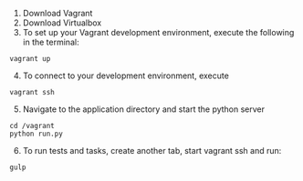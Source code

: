 1. Download Vagrant
2. Download Virtualbox
3. To set up your Vagrant development environment, execute the following in the terminal:
```
vagrant up
```
4. To connect to your development environment, execute
```
vagrant ssh
```
5. Navigate to the application directory and start the python server
```
cd /vagrant
python run.py
```
6. To run tests and tasks, create another tab, start vagrant ssh and run:
```
gulp
```
